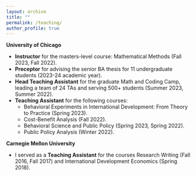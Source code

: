 ```yaml
---
layout: archive
title: ""
permalink: /teaching/
author_profile: true
---
```


**University of Chicago**
* **Instructor** for the masters-level course: Mathematical Methods (Fall 2023, Fall 2022).
* **Preceptor** for advising the senior BA thesis for 11 undergraduate students (2023-24 academic year).
* **Head Teaching Assistant** for the graduate Math and Coding Camp, leading a team of 24 TAs and serving 500+ students (Summer 2023, Summer 2022).
* **Teaching Assistant** for the following courses:
  * Behavioral Experiments in International Development: From Theory to Practice (Spring 2023).
  * Cost-Benefit Analysis (Fall 2022).
  * Behavioral Science and Public Policy (Spring 2023, Spring 2022).
  * Public Policy Analysis (Winter 2022).

**Carnegie Mellon University**  
* I served as a **Teaching Assistant** for the courses Research Writing (Fall 2016, Fall 2017) and International Development Economics (Spring 2018).
